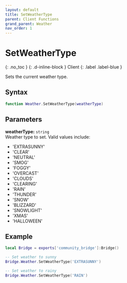 ```yaml
---
layout: default
title: SetWeatherType
parent: Client Functions
grand_parent: Weather
nav_order: 1
---
```


# SetWeatherType
{: .no_toc }
{: .d-inline-block }
Client
{: .label .label-blue }

Sets the current weather type.

## Syntax

```lua
function Weather.SetWeatherType(weatherType)
```

## Parameters

**weatherType:** `string`  
Weather type to set. Valid values include:
- 'EXTRASUNNY'
- 'CLEAR'
- 'NEUTRAL'
- 'SMOG'
- 'FOGGY'
- 'OVERCAST'
- 'CLOUDS'
- 'CLEARING'
- 'RAIN'
- 'THUNDER'
- 'SNOW'
- 'BLIZZARD'
- 'SNOWLIGHT'
- 'XMAS'
- 'HALLOWEEN'

## Example

```lua
local Bridge = exports['community_bridge']:Bridge()

-- Set weather to sunny
Bridge.Weather.SetWeatherType('EXTRASUNNY')

-- Set weather to rainy
Bridge.Weather.SetWeatherType('RAIN')
```
